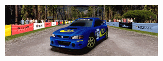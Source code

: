 <div align="center">
  <img src="./taurus_view_loop.gif" alt="Old School Rally GIF" width="800"/>
</div>
